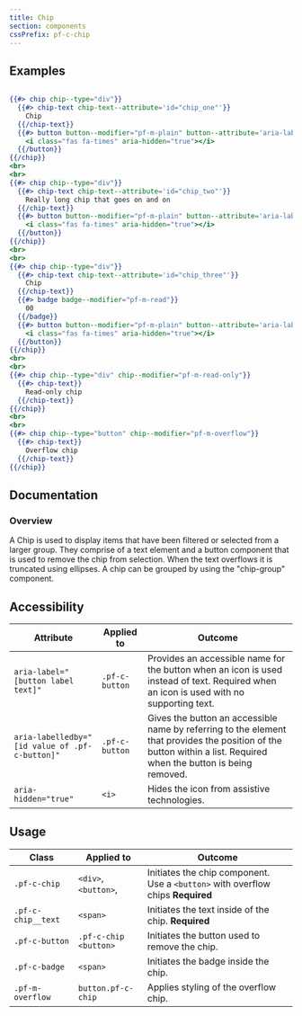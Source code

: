 ```yaml
---
title: Chip
section: components
cssPrefix: pf-c-chip
---
```


## Examples
```hbs title=Basic

{{#> chip chip--type="div"}}
  {{#> chip-text chip-text--attribute='id="chip_one"'}}
    Chip
  {{/chip-text}}
  {{#> button button--modifier="pf-m-plain" button--attribute='aria-labelledby="remove_chip_one chip_one" aria-label="Remove" id="remove_chip_one"'}}
    <i class="fas fa-times" aria-hidden="true"></i>
  {{/button}}
{{/chip}}
<br>
<br>
{{#> chip chip--type="div"}}
  {{#> chip-text chip-text--attribute='id="chip_two"'}}
    Really long chip that goes on and on
  {{/chip-text}}
  {{#> button button--modifier="pf-m-plain" button--attribute='aria-labelledby="remove_chip_two chip_two" aria-label="Remove" id="remove_chip_two"'}}
    <i class="fas fa-times" aria-hidden="true"></i>
  {{/button}}
{{/chip}}
<br>
<br>
{{#> chip chip--type="div"}}
  {{#> chip-text chip-text--attribute='id="chip_three"'}}
    Chip
  {{/chip-text}}
  {{#> badge badge--modifier="pf-m-read"}}
    00
  {{/badge}}
  {{#> button button--modifier="pf-m-plain" button--attribute='aria-labelledby="remove_chip_three chip_three" aria-label="Remove" id="remove_chip_three"'}}
    <i class="fas fa-times" aria-hidden="true"></i>
  {{/button}}
{{/chip}}
<br>
<br>
{{#> chip chip--type="div" chip--modifier="pf-m-read-only"}}
  {{#> chip-text}}
    Read-only chip
  {{/chip-text}}
{{/chip}}
<br>
<br>
{{#> chip chip--type="button" chip--modifier="pf-m-overflow"}}
  {{#> chip-text}}
    Overflow chip
  {{/chip-text}}
{{/chip}}
```

## Documentation
### Overview
A Chip is used to display items that have been filtered or selected from a larger group. They comprise of a text element and a button component that is used to remove the chip from selection. When the text overflows it is truncated using ellipses. A chip can be grouped by using the "chip-group" component.


## Accessibility
| Attribute | Applied to | Outcome |
| -- | -- | -- |
| `aria-label="[button label text]"` | `.pf-c-button` |  Provides an accessible name for the button when an icon is used instead of text. Required when an icon is used with no supporting text. |
| `aria-labelledby="[id value of .pf-c-button]"` | `.pf-c-button` | Gives the button an accessible name by referring to the element that provides the position of the button within a list. Required when the button is being removed. |
| `aria-hidden="true"` | `<i>` |  Hides the icon from assistive technologies. |

## Usage
| Class | Applied to | Outcome |
| -- | -- | -- |
| `.pf-c-chip` | `<div>`, `<button>`, | Initiates the chip component. Use a `<button>` with overflow chips **Required** |
| `.pf-c-chip__text` | `<span>` | Initiates the text inside of the chip. **Required** |
| `.pf-c-button` | `.pf-c-chip <button>` | Initiates the button used to remove the chip. |
| `.pf-c-badge` | `<span>` | Initiates the badge inside the chip. |
| `.pf-m-overflow` | `button.pf-c-chip` | Applies styling of the overflow chip. |
